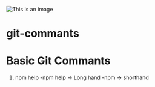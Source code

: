 ![This is an image](https://myoctocat.com/assets/images/base-octocat.svg)
# git-commants
# Basic Git Commants

1. npm help
  -npm help  -> Long hand
  -npm -> shorthand
